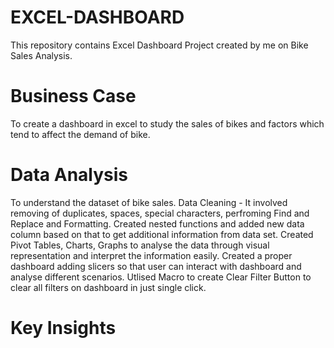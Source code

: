 # EXCEL-DASHBOARD
This repository contains Excel Dashboard Project created by me on Bike Sales Analysis.
# Business Case
To create a dashboard in excel to study the sales of bikes and factors which tend to affect the demand of bike.

# Data Analysis
To understand the dataset of bike sales.
Data Cleaning - It involved removing of duplicates, spaces, special characters, perfroming Find and Replace and Formatting.
Created nested functions and added new data column based on that to get additional information from data set.
Created Pivot Tables, Charts, Graphs to analyse the data through visual representation and interpret the information easily.
Created a proper dashboard adding slicers so that user can interact with dashboard and analyse different scenarios.
Utlised Macro to create Clear Filter Button to clear all filters on dashboard in just single click.

# Key Insights
